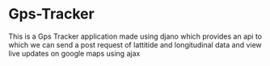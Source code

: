 # Gps-Tracker
This is a Gps Tracker application made using djano which provides an api to which we can send a post request of lattitide and longitudinal data and view live updates on google maps using ajax 
